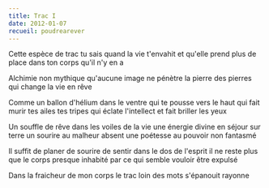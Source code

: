 ```yaml
---
title: Trac I
date: 2012-01-07
recueil: poudrearever
---
```


Cette espèce de trac
tu sais quand la vie t'envahit
et qu'elle prend plus de place dans ton corps
qu'il n'y en a

Alchimie non mythique
qu'aucune image ne pénètre
la pierre des pierres
qui change la vie en rêve

Comme un ballon d'hélium dans le ventre qui te pousse vers le haut
qui fait murir tes ailes tes tripes
qui éclate l'intellect
et fait briller les yeux

Un souffle de rêve dans les voiles de la vie
une énergie divine en séjour sur terre
un sourire au malheur absent
une poétesse au pouvoir non fantasmé

Il suffit de planer de sourire de sentir dans le dos de l'esprit
il ne reste plus que le corps
presque inhabité
par ce qui semble vouloir être expulsé

Dans la fraicheur de mon corps le trac
loin des mots
s'épanouit
rayonne
